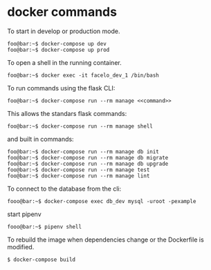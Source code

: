 # docker commands
To start in develop or production mode.
```console
foo@bar:~$ docker-compose up dev
foo@bar:~$ docker-compose up prod
```

To open a shell in  the running container. 
```console
foo@bar:~$ docker exec -it facelo_dev_1 /bin/bash
```

To run commands using the flask CLI:
```console
foo@bar:~$ docker-compose run --rm manage <<command>>
```

This allows the standars flask commands: 
```console
foo@bar:~$ docker-compose run --rm manage shell
```
and built in commands:
```console
foo@bar:~$ docker-compose run --rm manage db init
foo@bar:~$ docker-compose run --rm manage db migrate
foo@bar:~$ docker-compose run --rm manage db upgrade
foo@bar:~$ docker-compose run --rm manage test
foo@bar:~$ docker-compose run --rm manage lint
```

To connect to the database from the cli:
```console
fooo@bar:~$ docker-compose exec db_dev mysql -uroot -pexample
```
start pipenv
```console
fooo@bar:~$ pipenv shell
```

To rebuild the image when dependencies change or the Dockerfile is modified. 
```console
$ docker-compose build
```
